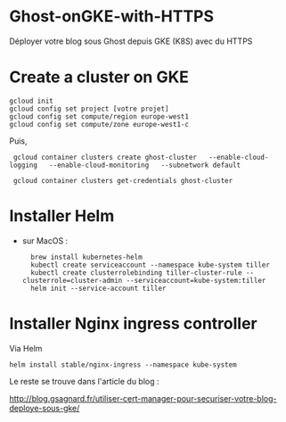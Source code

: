 # Ghost-onGKE-with-HTTPS
Déployer votre blog sous Ghost depuis GKE (K8S) avec du HTTPS

# Create a cluster on GKE

    gcloud init
    gcloud config set project [votre projet]
    gcloud config set compute/region europe-west1
    gcloud config set compute/zone europe-west1-c

Puis, 

     gcloud container clusters create ghost-cluster   --enable-cloud-logging   --enable-cloud-monitoring   --subnetwork default
     
     gcloud container clusters get-credentials ghost-cluster
     
# Installer Helm 

- sur MacOS :

        brew install kubernetes-helm
        kubectl create serviceaccount --namespace kube-system tiller
        kubectl create clusterrolebinding tiller-cluster-rule --clusterrole=cluster-admin --serviceaccount=kube-system:tiller
        helm init --service-account tiller
    
# Installer Nginx ingress controller

Via Helm

    helm install stable/nginx-ingress --namespace kube-system
    
Le reste se trouve dans l'article du blog : 

http://blog.gsagnard.fr/utiliser-cert-manager-pour-securiser-votre-blog-deploye-sous-gke/
    

